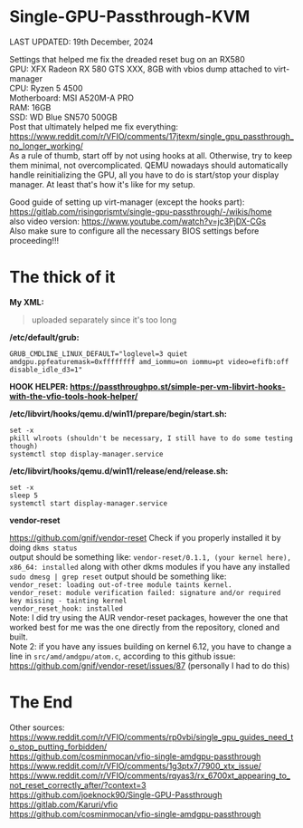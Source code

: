 # Single-GPU-Passthrough-KVM
LAST UPDATED: 19th December, 2024

Settings that helped me fix the dreaded reset bug on an RX580 <br>
GPU: XFX Radeon RX 580 GTS XXX, 8GB with vbios dump attached to virt-manager<br>
CPU: Ryzen 5 4500 <br>
Motherboard: MSI A520M-A PRO <br>
RAM: 16GB <br>
SSD: WD Blue SN570 500GB <br>
Post that ultimately helped me fix everything: https://www.reddit.com/r/VFIO/comments/17jtexm/single_gpu_passthrough_no_longer_working/ <br>
As a rule of thumb, start off by not using hooks at all. Otherwise, try to keep them minimal, not overcomplicated. QEMU nowadays should automatically handle reinitializing the GPU, all you have to do is start/stop your display manager. At least that's how it's like for my setup.

Good guide of setting up virt-manager (except the hooks part): https://gitlab.com/risingprismtv/single-gpu-passthrough/-/wikis/home <br>
also video version: https://www.youtube.com/watch?v=jc3PjDX-CGs <br>
Also make sure to configure all the necessary BIOS settings before proceeding!!!

# The thick of it

**My XML:**

> uploaded separately since it's too long

**/etc/default/grub:**

`GRUB_CMDLINE_LINUX_DEFAULT="loglevel=3 quiet amdgpu.ppfeaturemask=0xffffffff amd_iommu=on iommu=pt video=efifb:off disable_idle_d3=1"`

**HOOK HELPER: https://passthroughpo.st/simple-per-vm-libvirt-hooks-with-the-vfio-tools-hook-helper/**

**/etc/libvirt/hooks/qemu.d/win11/prepare/begin/start.sh:**

`set -x` <br>
`pkill wlroots (shouldn't be necessary, I still have to do some testing though)` <br>
`systemctl stop display-manager.service`

**/etc/libvirt/hooks/qemu.d/win11/release/end/release.sh:**

`set -x` <br>
`sleep 5` <br>
`systemctl start display-manager.service`

**vendor-reset**

https://github.com/gnif/vendor-reset
Check if you properly installed it by doing `dkms status` <br>
output should be something like: `vendor-reset/0.1.1, (your kernel here), x86_64: installed` along with other dkms modules if you have any installed <br>
`sudo dmesg | grep reset` output should be something like: <br>
`vendor_reset: loading out-of-tree module taints kernel.` <br>
`vendor_reset: module verification failed: signature and/or required key missing - tainting kernel` <br>
`vendor_reset_hook: installed` <br>
Note: I did try using the AUR vendor-reset packages, however the one that worked best for me was the one directly from the repository, cloned and built. <br>
Note 2: if you have any issues building on kernel 6.12, you have to change a line in `src/amd/amdgpu/atom.c`, according to this github issue: https://github.com/gnif/vendor-reset/issues/87 (personally I had to do this)

# The End

Other sources: <br>
https://www.reddit.com/r/VFIO/comments/rp0vbi/single_gpu_guides_need_to_stop_putting_forbidden/ <br>
https://github.com/cosminmocan/vfio-single-amdgpu-passthrough <br>
https://www.reddit.com/r/VFIO/comments/1g3ptx7/7900_xtx_issue/ <br>
https://www.reddit.com/r/VFIO/comments/rqyas3/rx_6700xt_appearing_to_not_reset_correctly_after/?context=3 <br>
https://github.com/joeknock90/Single-GPU-Passthrough <br>
https://gitlab.com/Karuri/vfio <br>
https://github.com/cosminmocan/vfio-single-amdgpu-passthrough <br>
